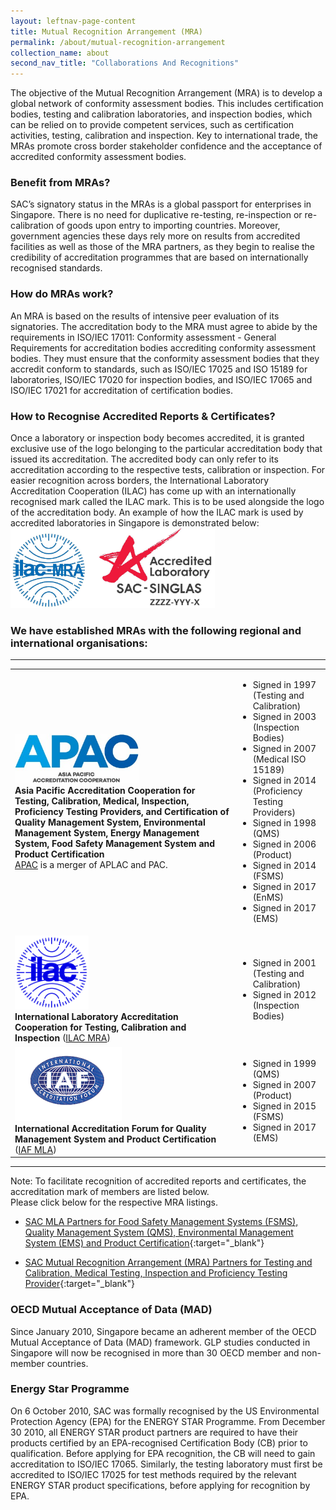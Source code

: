 ```yaml
---
layout: leftnav-page-content
title: Mutual Recognition Arrangement (MRA)
permalink: /about/mutual-recognition-arrangement
collection_name: about
second_nav_title: "Collaborations And Recognitions"
---
```


The objective of the Mutual Recognition Arrangement (MRA) is to develop a global network of conformity assessment bodies. This includes certification bodies, testing and calibration laboratories, and inspection bodies, which can be relied on to provide competent services, such as certification activities, testing, calibration and inspection. Key to international trade, the MRAs promote cross border stakeholder confidence and the acceptance of accredited conformity assessment bodies. 

### Benefit from MRAs?
SAC’s signatory status in the MRAs is a global passport for enterprises in Singapore. There is no need for duplicative re-testing, re-inspection or re-calibration of goods upon entry to importing countries. Moreover, government agencies these days rely more on results from accredited facilities as well as those of the MRA partners, as they begin to realise the credibility of accreditation programmes that are based on internationally recognised standards. 

### How do MRAs work?
An MRA is based on the results of intensive peer evaluation of its signatories. The accreditation body to the MRA must agree to abide by the requirements in ISO/IEC 17011: Conformity assessment - General Requirements for accreditation bodies accrediting conformity assessment bodies. They must ensure that the conformity assessment bodies that they accredit conform to standards, such as ISO/IEC 17025 and ISO 15189 for laboratories, ISO/IEC 17020 for inspection bodies, and ISO/IEC 17065 and ISO/IEC 17021 for accreditation of certification bodies.

### How to Recognise Accredited Reports & Certificates?
Once a laboratory or inspection body becomes accredited, it is granted exclusive use of the logo belonging to the particular accreditation body that issued its accreditation. The accredited body can only refer to its accreditation according to the respective tests, calibration or inspection. For easier recognition across borders, the International Laboratory Accreditation Cooperation (ILAC) has come up with an internationally recognised mark called the ILAC mark. This is to be used alongside the logo of the accreditation body. An example of how the ILAC mark is used by accredited laboratories in Singapore is demonstrated below:
<img src="/images/SAC_singlas_ with_ilac_2.jpg" alt="SAC Singlas with ILAC" style="width:327px;max-width:100%;height:auto;"/>

### We have established MRAs with the following regional and international organisations:

---

<table id="mra-table">
 <tbody>
  <tr>
   <td>
    <img src="/images/APAC_logo.jpg" alt="APAC Logo" style="height:79px;width:198px;"/><br/>
    <strong>Asia Pacific Accreditation Cooperation for Testing, Calibration, Medical, Inspection, Proficiency Testing Providers, and Certification of Quality Management System, Environmental Management System, Energy Management System, Food Safety Management System and Product Certification</strong>
    <br/>
    <a href="https://www.apac-accreditation.org/" target="_blank">APAC</a> is a merger of APLAC and PAC.
   </td>
   <td>
    <ul>
     <li>Signed in 1997 (Testing and Calibration)</li>
     <li>Signed in 2003 (Inspection Bodies)</li>
     <li>Signed in 2007 (Medical ISO 15189)</li>
     <li>Signed in 2014 (Proficiency Testing Providers)</li>
     <li>Signed in 1998 (QMS)</li>
     <li>Signed in 2006 (Product)</li>
     <li>Signed in 2014 (FSMS)</li>
     <li>Signed in 2017 (EnMS)</li>
     <li>Signed in 2017 (EMS)</li>
    </ul>
   </td>
  </tr>
  <tr>
    <td>
     <img src="/images/ILAC_logo.jpg" alt="ILAC Logo" style="height:118px;width:118px;"/><br/>
     <strong>International Laboratory Accreditation Cooperation  for Testing, Calibration and Inspection</strong> (<a href="http://www.ilac.org/about-ilac/" target="_blank">ILAC MRA</a>)
    </td>
    <td>
     <ul>
      <li>Signed in 2001 (Testing and Calibration)</li>
      <li>Signed in 2012 (Inspection Bodies)</li>
     </ul>
   </td>
  </tr>
  <tr>
    <td>
     <img src="/images/iaf.gif" alt="IAF Logo" style="height:119px;width:171px;"/><br/>
     <strong>International Accreditation Forum for Quality Management System and Product Certification</strong> (<a href="http://www.iaf.nu/" target="_blank">IAF MLA</a>)
    </td>
    <td>
     <ul>
      <li>Signed in 1999 (QMS)</li>
      <li>Signed in 2007 (Product)</li>
      <li>Signed in 2015 (FSMS)</li>
      <li>Signed in 2017 (EMS)</li>
     </ul>
   </td>
  </tr>
 </tbody>
</table>

---
Note: To facilitate recognition of accredited reports and certificates, the accreditation mark of members are listed below.  
Please click below for the respective MRA listings.

* [SAC MLA Partners for Food Safety Management Systems (FSMS), Quality Management System (QMS), Environmental Management System (EMS) and Product Certification](https://www.iaf.nu//articles/IAF_MEMBERS_SIGNATORIES/4){:target="_blank"}

* [SAC Mutual Recognition Arrangement (MRA) Partners for Testing and Calibration, Medical Testing, Inspection and Proficiency Testing Provider](https://ilac.org/signatory-search/){:target="_blank"}


### OECD Mutual Acceptance of Data (MAD)
Since January 2010, Singapore became an adherent member of the OECD Mutual Acceptance of Data (MAD) framework. GLP studies conducted in Singapore will now be recognised in more than 30 OECD member and non-member countries. 
 
### Energy Star Programme
On 6 October 2010, SAC was formally recognised by the US Environmental Protection Agency (EPA) for the ENERGY STAR Programme. From December 30 2010, all ENERGY STAR product partners are required to have their products certified by an EPA-recognised Certification Body (CB) prior to qualification. Before applying for EPA recognition, the CB will need to gain accreditation to ISO/IEC 17065. Similarly, the testing laboratory must first be accredited to ISO/IEC 17025 for test methods required by the relevant ENERGY STAR product specifications, before applying for recognition by EPA. 
